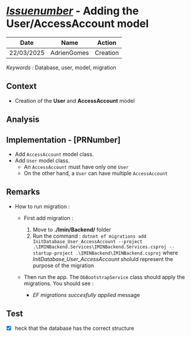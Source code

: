 # [$Issue number$](link) - Adding the User/AccessAccount model

| Date | Name | Action |
|:----:|:----:|:------:|
|22/03/2025|AdrienGomes|Creation|

_Keywords :_ Database, user, model, migration

## Context

- Creation of the **User** and **AccessAccount** model

## Analysis

## Implementation - [PRNumber]

- Add `AccessAccount` model class.
- Add `User` model class.
  - An `AccessAccount` must have only one `User`
  - On the other hand, a `User` can have multiple `AccessAccount`

## Remarks
- How to run migration :
  - First add migration :
	1. Move to **./Imin/Backend/** folder
	2. Run the command : `dotnet ef migrations add InitDatabase_User_AccessAccount --project .\IMINBackend.Services\IMINBackend.Services.csproj --startup-project .\IMINBackend\IMINBackend.csproj` where _InitDatabase_User_AccessAccount_ sholuld represent the purpose of the migration

  - Then run the app. The `DbBootstrapService` class should apply the migrations. You should see :
	- _EF migrations succesfully applied_ message
	
## Test
- [X] heck that the database has the correct structure 

